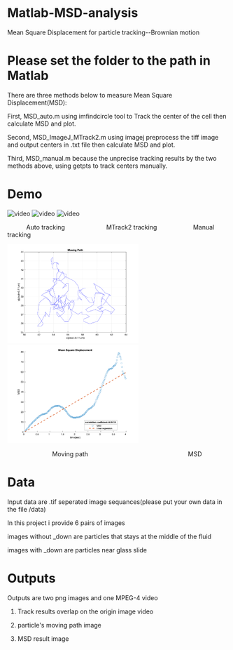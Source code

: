 # Matlab-MSD-analysis
Mean Square Displacement for particle tracking--Brownian motion

# Please set the folder to the path in Matlab

There are three methods below to measure Mean Square Displacement(MSD):

First, MSD_auto.m using imfindcircle tool to Track the center of the cell then calculate MSD and plot.

Second, MSD_ImageJ_MTrack2.m using imagej preprocess the tiff image and output centers in .txt file then calculate MSD and plot.

Third, MSD_manual.m because the unprecise tracking results by the two methods above, using getpts to track centers manually.

# Demo

<img src="https://user-images.githubusercontent.com/86188415/211108568-9f1551c4-bc07-48bf-990b-d008783601e0.mp4" alt="video" width="200"/>  <img src="https://user-images.githubusercontent.com/86188415/211108605-d358ddf8-7259-4818-95e3-8369f7e6d812.mp4" alt="video" width="200"/>  <img src="https://user-images.githubusercontent.com/86188415/211108645-ca9f4307-daa0-4003-86e3-ee663ef941b3.mp4" alt="video" width="200"/>

&nbsp;&nbsp;&nbsp;&nbsp;&nbsp;&nbsp;&nbsp;&nbsp;&nbsp;&nbsp;&nbsp;Auto tracking &nbsp;&nbsp;&nbsp;&nbsp;&nbsp;&nbsp;&nbsp;&nbsp;&nbsp;&nbsp;&nbsp;&nbsp;&nbsp;&nbsp;&nbsp;&nbsp;&nbsp;&nbsp;&nbsp;&nbsp;&nbsp;&nbsp; MTrack2 tracking &nbsp;&nbsp;&nbsp;&nbsp;&nbsp;&nbsp;&nbsp;&nbsp;&nbsp;&nbsp;&nbsp;&nbsp;&nbsp;&nbsp;&nbsp;&nbsp;&nbsp;&nbsp;&nbsp; Manual tracking

<img src="https://github.com/CHIACHISMILE/Matlab-MSD-analysis/blob/main/Demo/1_down_manual__movingpath.png" alt="image" width="300"/>    <img src="https://github.com/CHIACHISMILE/Matlab-MSD-analysis/blob/main/Demo/1_down_manual_MSD.png" alt="image" width="300"/>

&nbsp;&nbsp;&nbsp;&nbsp;&nbsp;&nbsp;&nbsp;&nbsp;&nbsp;&nbsp;&nbsp;&nbsp;&nbsp;&nbsp;&nbsp;&nbsp;&nbsp;&nbsp;&nbsp;&nbsp;&nbsp;&nbsp;&nbsp;&nbsp;&nbsp;&nbsp;Moving path &nbsp;&nbsp;&nbsp;&nbsp;&nbsp;&nbsp;&nbsp;&nbsp;&nbsp;&nbsp;&nbsp;&nbsp;&nbsp;&nbsp;&nbsp;&nbsp;&nbsp;&nbsp;&nbsp;&nbsp;&nbsp;&nbsp;&nbsp;&nbsp;&nbsp;&nbsp;&nbsp;&nbsp;&nbsp;&nbsp;&nbsp;&nbsp;&nbsp;&nbsp;&nbsp;&nbsp;&nbsp;&nbsp;&nbsp;&nbsp;&nbsp;&nbsp;&nbsp;&nbsp;&nbsp;&nbsp;&nbsp;&nbsp;&nbsp;&nbsp;&nbsp;&nbsp;&nbsp;&nbsp;&nbsp;&nbsp; MSD
# Data

Input data are .tif seperated image sequances(please put your own data in the file /data)

In this project i provide 6 pairs of images

images without _down are particles that stays at the middle of the fluid

images with _down are particles near glass slide

# Outputs

Outputs are two png images and one MPEG-4 video

1. Track results overlap on the origin image video

2. particle's moving path image

3. MSD result image
